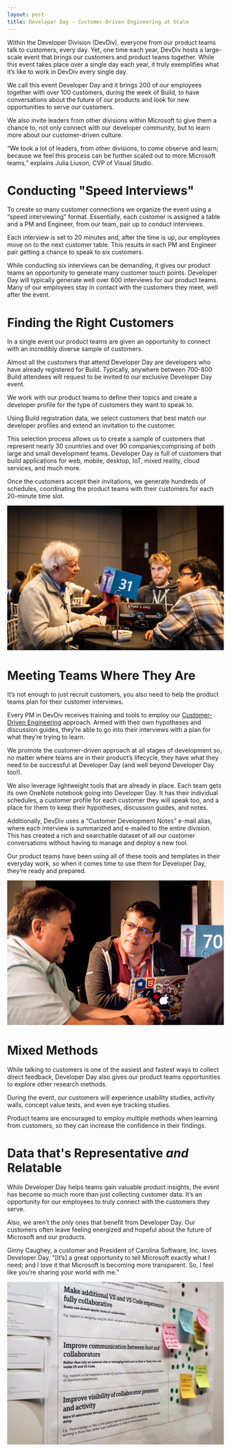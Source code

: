 ```yaml
---
layout: post
title: Developer Day - Customer-Driven Engineering at Scale
---
```


Within the Developer Division (DevDiv), everyone from our product teams talk to customers, every day. Yet, one time each year, DevDiv hosts a large-scale event that brings our customers and product teams together. While this event takes place over a single day each year, it truly exemplifies what it’s like to work in DevDiv every single day.

We call this event Developer Day and it brings 200 of our employees together with over 100 customers, during the week of Build, to have conversations about the future of our products and look for new opportunities to serve our customers.

We also invite leaders from other divisions within Microsoft to give them a chance to, not only connect with our developer community, but to learn more about our customer-driven culture.

“We took a lot of leaders, from other divisions, to come observe and learn; because we feel this process can be further scaled out to more Microsoft teams,” explains Julia Liuson, CVP of Visual Studio.

# Conducting "Speed Interviews"
To create so many customer connections we organize the event using a “speed interviewing” format. Essentially, each customer is assigned a table and a PM and Engineer, from our team, pair up to conduct interviews.
 
Each interview is set to 20 minutes and, after the time is up, our employees move on to the next customer table. This results in each PM and Engineer pair getting a chance to speak to six customers.

While conducting six interviews can be demanding, it gives our product teams an opportunity to generate many customer touch points. Developer Day will typically generate well over 600 interviews for our product teams. Many of our employees stay in contact with the customers they meet, well after the event.

# Finding the Right Customers
In a single event our product teams are given an opportunity to connect with an incredibly diverse sample of customers.

Almost all the customers that attend Developer Day are developers who have already registered for Build. Typically, anywhere between 700-800 Build attendees will request to be invited to our exclusive Developer Day event.

We work with our product teams to define their topics and create a developer profile for the type of customers they want to speak to.

Using Build registration data, we select customers that best match our developer profiles and extend an invitation to the customer.

This selection process allows us to create a sample of customers that represent nearly 30 countries and over 90 companies;comprising of both large and small development teams. Developer Day is full of customers that build applications for web, mobile, desktop, IoT, mixed reality, cloud services, and much more.

Once the customers accept their invitations, we generate hundreds of schedules, coordinating the product teams with their customers for each 20-minute time slot.

![Older gentleman speaking to the DevDiv product team](/images/Developer-Day/01.jpg) 

# Meeting Teams Where They Are
It’s not enough to just recruit customers, you also need to help the product teams plan for their customer interviews.
 
Every PM in DevDiv receives training and tools to employ our [Customer-Driven Engineering](/CustomerDrivenEngineering/ "Customer-Driven Engineering") approach. Armed with their own hypotheses and discussion guides, they’re able to go into their interviews with a plan for what they’re trying to learn.  

We promote the customer-driven approach at all stages of development so, no matter where teams are in their product’s lifecycle, they have what they need to be successful at Developer Day (and well beyond Developer Day too!).

We also leverage lightweight tools that are already in place. Each team gets its own OneNote notebook going into Developer Day. It has their individual schedules, a customer profile for each customer they will speak too, and a place for them to keep their hypotheses, discussion guides, and notes.

Additionally, DevDiv uses a “Customer Development Notes” e-mail alias, where each interview is summarized and e-mailed to the entire division. This has created a rich and searchable dataset of all our customer conversations without having to manage and deploy a new tool.

Our product teams have been using all of these tools and templates in their everyday work, so when it comes time to use them for Developer Day, they’re ready and prepared.

![Older gentleman speaking to the DevDiv product team](/images/Developer-Day/02.jpg)

# Mixed Methods
While talking to customers is one of the easiest and fastest ways to collect direct feedback, Developer Day also gives our product teams opportunities to explore other research methods.

During the event, our customers will experience usability studies, activity walls, concept value tests, and even eye tracking studies.

Product teams are encouraged to employ multiple methods when learning from customers, so they can increase the confidence in their findings.

# Data that's Representative <i>and</i> Relatable
While Developer Day helps teams gain valuable product insights, the event has become so much more than just collecting customer data. It’s an opportunity for our employees to truly connect with the customers they serve.

Also, we aren’t the only ones that benefit from Developer Day. Our customers often leave feeling energized and hopeful about the future of Microsoft and our products.

Ginny Caughey, a customer and President of Carolina Software, Inc. loves Developer Day, “[It’s] a great opportunity to tell Microsoft exactly what I need; and I love it that Microsoft is becoming more transparent. So, I feel like you’re sharing your world with me.”

![Older gentleman speaking to the DevDiv product team](/images/Developer-Day/03.jpg)
